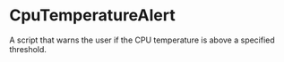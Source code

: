 CpuTemperatureAlert
===================

A script that warns the user if the CPU temperature is above a specified threshold.